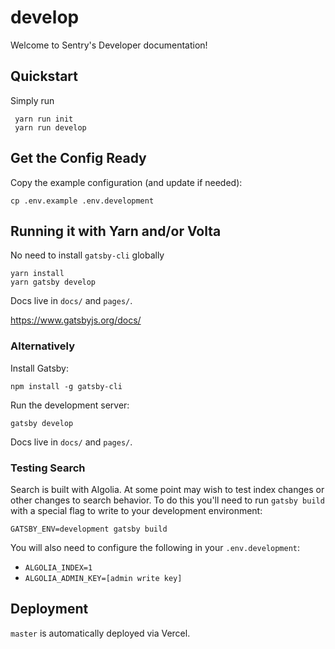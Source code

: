 # develop

Welcome to Sentry's Developer documentation!

## Quickstart

Simply run 

```shell
 yarn run init
 yarn run develop
```

## Get the Config Ready

Copy the example configuration (and update if needed):

```shell
cp .env.example .env.development
```

## Running it with Yarn and/or Volta

No need to install `gatsby-cli` globally

```shell
yarn install
yarn gatsby develop
```

Docs live in `docs/` and `pages/`.

https://www.gatsbyjs.org/docs/

### Alternatively

Install Gatsby:

```shell
npm install -g gatsby-cli
```

Run the development server:

```shell
gatsby develop
```

Docs live in `docs/` and `pages/`.

### Testing Search

Search is built with Algolia. At some point may wish to test index changes or other changes to search behavior. To do this you'll need to run `gatsby build` with a special flag to write to your development environment:

```
GATSBY_ENV=development gatsby build
```

You will also need to configure the following in your `.env.development`:

- `ALGOLIA_INDEX=1`
- `ALGOLIA_ADMIN_KEY=[admin write key]`

## Deployment

`master` is automatically deployed via Vercel.
